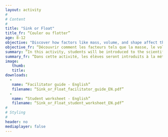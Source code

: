 ```yaml
---
layout: activity
#
# Content
#
title: "Sink or Float"
title_fr: “Couler ou flotter”
age: 8-12
objective: "Discover how factors like mass, volume, and shape affect the ability of an object to float."
objective_fr: “Découvrir comment les facteurs tels que la masse, le volume et la forme affectent la capacité d’un objet de flotter.”
summary: “In this activity, students will be introduced to the scientific method which is a technique used in experimentation based on empirical evidence. The students will use this method to test their hypotheses and to determine that density affects an object’s ability to float.”
summary_fr: “Dans cette activité, les élèves seront introduits à la méthode scientifique, une technique utilisée dans l'expérimentation basée sur des preuves empiriques. Les élèves  utiliseront cette méthode pour vérifier leurs hypothèses afin de conclure que la densité affecte la capacité d’un object de flotter.”
image:
   thumb:
   title:
downloads:
  -
   name: “Facilitator guide - English”
   filename: “Sink_or_Float_facilitator_guide_EN.pdf”
  -
   name: “Student worksheet - English”
   filename: “Sink_or_Float_student_worksheet_EN.pdf”
#
# Styling
#
header: no
mediaplayer: false
---
```

